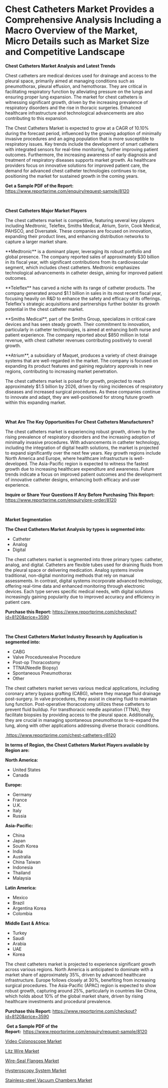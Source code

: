 <p><h1>Chest Catheters Market Provides a Comprehensive Analysis Including a Macro Overview of the Market, Micro Details such as Market Size and Competitive Landscape</h1></p><p><strong>Chest Catheters Market Analysis and Latest Trends</strong></p>
<p><p>Chest catheters are medical devices used for drainage and access to the pleural space, primarily aimed at managing conditions such as pneumothorax, pleural effusion, and hemothorax. They are critical in facilitating respiratory function by alleviating pressure on the lungs and ensuring proper lung expansion. The market for chest catheters is witnessing significant growth, driven by the increasing prevalence of respiratory disorders and the rise in thoracic surgeries. Enhanced healthcare infrastructure and technological advancements are also contributing to this expansion.</p><p>The Chest Catheters Market is expected to grow at a CAGR of 10.10% during the forecast period, influenced by the growing adoption of minimally invasive procedures and an aging population that is more susceptible to respiratory issues. Key trends include the development of smart catheters with integrated sensors for real-time monitoring, further improving patient outcomes. Furthermore, the increasing awareness of early diagnosis and treatment of respiratory diseases supports market growth. As healthcare providers focus on innovative solutions for improved patient care, the demand for advanced chest catheter technologies continues to rise, positioning the market for sustained growth in the coming years.</p></p>
<p><strong>Get a Sample PDF of the Report:&nbsp;</strong> <a href="https://www.reportprime.com/enquiry/request-sample/8120?utm_campaign=1091&utm_medium=2&utm_source=Github&utm_content=ia&utm_term=28102024&utm_id=chest-catheters">https://www.reportprime.com/enquiry/request-sample/8120</a></p>
<p>&nbsp;</p>
<p><strong>Chest Catheters Major Market Players</strong></p>
<p><p>The chest catheters market is competitive, featuring several key players including Medtronic, Teleflex, Smiths Medical, Atrium, Sorin, Cook Medical, PAHSCO, and Diversatek. These companies are focused on innovation, expanding their product lines, and enhancing distribution networks to capture a larger market share.</p><p>**Medtronic** is a dominant player, leveraging its robust portfolio and global presence. The company reported sales of approximately $30 billion in its fiscal year, with significant contributions from its cardiovascular segment, which includes chest catheters. Medtronic emphasizes technological advancements in catheter design, aiming for improved patient outcomes.</p><p>**Teleflex** has carved a niche with its range of catheter products. The company generated around $1.1 billion in sales in its most recent fiscal year, focusing heavily on R&D to enhance the safety and efficacy of its offerings. Teleflex's strategic acquisitions and partnerships further bolster its growth potential in the chest catheter market.</p><p>**Smiths Medical**, part of the Smiths Group, specializes in critical care devices and has seen steady growth. Their commitment to innovation, particularly in catheter technologies, is aimed at enhancing both nurse and patient experience. The company reported about $850 million in total revenue, with chest catheter revenues contributing positively to overall growth.</p><p>**Atrium**, a subsidiary of Maquet, produces a variety of chest drainage systems that are well-regarded in the market. The company is focused on expanding its product features and gaining regulatory approvals in new regions, contributing to increasing market penetration.</p><p>The chest catheters market is poised for growth, projected to reach approximately $1.5 billion by 2026, driven by rising incidences of respiratory diseases and increased surgical procedures. As these companies continue to innovate and adapt, they are well-positioned for strong future growth within this expanding market.</p></p>
<p>&nbsp;</p>
<p><strong>What Are The Key Opportunities For Chest Catheters Manufacturers?</strong></p>
<p><p>The chest catheters market is experiencing robust growth, driven by the rising prevalence of respiratory disorders and the increasing adoption of minimally invasive procedures. With advancements in catheter technology, including the integration of digital health solutions, the market is projected to expand significantly over the next few years. Key growth regions include North America and Europe, where healthcare infrastructure is well-developed. The Asia-Pacific region is expected to witness the fastest growth due to increasing healthcare expenditure and awareness. Future trends indicate a focus on improved patient outcomes and the development of innovative catheter designs, enhancing both efficacy and user experience.</p></p>
<p><strong>Inquire or Share Your Questions If Any Before Purchasing This Report:</strong> <a href="https://www.reportprime.com/enquiry/pre-order/8120?utm_campaign=1091&utm_medium=2&utm_source=Github&utm_content=ia&utm_term=28102024&utm_id=chest-catheters">https://www.reportprime.com/enquiry/pre-order/8120</a></p>
<p>&nbsp;</p>
<p><strong>Market Segmentation</strong></p>
<p><strong>The Chest Catheters Market Analysis by types is segmented into:</strong></p>
<p><ul><li>Catheter</li><li>Analog</li><li>Digital</li></ul></p>
<p><p>The chest catheters market is segmented into three primary types: catheter, analog, and digital. Catheters are flexible tubes used for draining fluids from the pleural space or delivering medication. Analog systems involve traditional, non-digital monitoring methods that rely on manual assessments. In contrast, digital systems incorporate advanced technology, offering real-time data and enhanced monitoring through electronic devices. Each type serves specific medical needs, with digital solutions increasingly gaining popularity due to improved accuracy and efficiency in patient care.</p></p>
<p><strong>Purchase this Report:&nbsp;</strong><a href="https://www.reportprime.com/checkout?id=8120&price=3590&utm_campaign=1091&utm_medium=2&utm_source=Github&utm_content=ia&utm_term=28102024&utm_id=chest-catheters">https://www.reportprime.com/checkout?id=8120&price=3590</a></p>
<p>&nbsp;</p>
<p><strong>The Chest Catheters Market Industry Research by Application is segmented into:</strong></p>
<p><ul><li>CABG</li><li>Valve Procedureealve Procedure</li><li>Post-op Thoracostomy</li><li>TTNA(Needle Biopsy)</li><li>Spontaneous Pneumothorax</li><li>Other</li></ul></p>
<p><p>The chest catheters market serves various medical applications, including coronary artery bypass grafting (CABG), where they manage fluid drainage post-surgery. In valve procedures, they assist in clearing fluid to maintain lung function. Post-operative thoracostomy utilizes these catheters to prevent fluid buildup. For transthoracic needle aspiration (TTNA), they facilitate biopsies by providing access to the pleural space. Additionally, they are crucial in managing spontaneous pneumothorax to re-expand the lung, along with other applications addressing diverse thoracic conditions.</p></p>
<p><a href="https://www.reportprime.com/chest-catheters-r8120?utm_campaign=1091&utm_medium=2&utm_source=Github&utm_content=ia&utm_term=28102024&utm_id=chest-catheters">&nbsp;https://www.reportprime.com/chest-catheters-r8120</a></p>
<p><strong>In terms of Region, the Chest Catheters Market Players available by Region are:</strong></p>
<p>
    <p> <strong> North America: </strong>
        <ul>
            <li>United States</li>
            <li>Canada</li>
        </ul>
        </p> 
    <p> <strong> Europe: </strong>
        <ul>
            <li>Germany</li>
            <li>France</li>
            <li>U.K.</li>
            <li>Italy</li>
            <li>Russia</li>
        </ul>
        </p> 
    <p> <strong> Asia-Pacific: </strong>
        <ul>
            <li>China</li>
            <li>Japan</li>
            <li>South Korea</li>
            <li>India</li>
            <li>Australia</li>
            <li>China Taiwan</li>
            <li>Indonesia</li>
            <li>Thailand</li>
            <li>Malaysia</li>
        </ul>
        </p> 
    <p> <strong> Latin America: </strong>
        <ul>
            <li>Mexico</li>
            <li>Brazil</li>
            <li>Argentina Korea</li>
            <li>Colombia</li>
        </ul>
        </p> 
    <p> <strong> Middle East & Africa: </strong>
        <ul>
            <li>Turkey</li>
            <li>Saudi</li>
            <li>Arabia</li>
            <li>UAE</li>
            <li>Korea</li>
        </ul>
    </p>
    </p>
<p><p>The chest catheters market is projected to experience significant growth across various regions. North America is anticipated to dominate with a market share of approximately 35%, driven by advanced healthcare infrastructure. Europe follows closely at 30%, benefiting from increasing surgical procedures. The Asia-Pacific (APAC) region is expected to show robust growth, capturing around 25%, particularly in countries like China, which holds about 10% of the global market share, driven by rising healthcare investments and procedural prevalence.</p></p>
<p><strong>Purchase this Report: </strong><a href="https://www.reportprime.com/checkout?id=8120&price=3590&utm_campaign=1091&utm_medium=2&utm_source=Github&utm_content=ia&utm_term=28102024&utm_id=chest-catheters">https://www.reportprime.com/checkout?id=8120&price=3590</a></p>
<p>&nbsp;<strong>Get a Sample PDF of the Report:&nbsp;&nbsp;</strong><a href="https://www.reportprime.com/enquiry/request-sample/8120?utm_campaign=1091&utm_medium=2&utm_source=Github&utm_content=ia&utm_term=28102024&utm_id=chest-catheters">https://www.reportprime.com/enquiry/request-sample/8120</a></p>
<p><strong></strong></p>
<p><p><a href="https://github.com/burdgexaraeqn/Market-Research-Report-List-1/blob/main/video-colonoscope-market.md?utm_campaign=1091&utm_medium=2&utm_source=Github&utm_content=ia&utm_term=28102024&utm_id=chest-catheters">Video Colonoscope Market</a></p><p><a href="https://www.linkedin.com/pulse/litz-wire-market-shifts-strategic-analysis-2024-2031-sentiq-wp3ye?utm_campaign=1091&utm_medium=2&utm_source=Github&utm_content=ia&utm_term=28102024&utm_id=chest-catheters">Litz Wire Market</a></p><p><a href="https://issuu.com/reportprime-2/docs/wire-seal-flanges-market-size-2030._d95219f443a2a2?utm_campaign=1091&utm_medium=2&utm_source=Github&utm_content=ia&utm_term=28102024&utm_id=chest-catheters">Wire-Seal Flanges Market</a></p><p><a href="https://github.com/maniehilp9ib/Market-Research-Report-List-1/blob/main/hysteroscopy-system-market.md?utm_campaign=1091&utm_medium=2&utm_source=Github&utm_content=ia&utm_term=28102024&utm_id=chest-catheters">Hysteroscopy System Market</a></p><p><a href="https://issuu.com/reportprime-2/docs/stainless-steel-vacuum-chambers-mar_4ecbae5aed45d3?utm_campaign=1091&utm_medium=2&utm_source=Github&utm_content=ia&utm_term=28102024&utm_id=chest-catheters">Stainless-steel Vacuum Chambers Market</a></p></p>